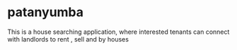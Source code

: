 # patanyumba
This is a house searching application, where interested tenants can connect with landlords to rent , sell and by houses
